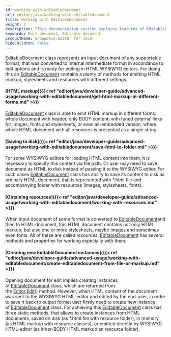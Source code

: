 ```yaml
---
id: working-with-editabledocument
url: editor/java/working-with-editabledocument
title: Working with EditableDocument
weight: 7
description: "This documentation section explains features of EditableDocument class when editing document with GroupDocs.Editor for Java API."
keywords: Edit document, Editable document
productName: GroupDocs.Editor for Java
hideChildren: False
---
```

[EditableDocument](https://apireference.groupdocs.com/editor/java/com.groupdocs.editor/editabledocument) class represents an input document of any supportable format, that was converted to internal intermediate format in accordance to edit options and is ready for editing in HTML WYSIWYG editors. For doing this an [EditableDocument](https://apireference.groupdocs.com/editor/java/com.groupdocs.editor/editabledocument) contains a plenty of methods for emitting HTML markup, stylesheets and resources with different settings.

#### [HTML markup]({{< ref "editor/java/developer-guide/advanced-usage/working-with-editabledocument/get-html-markup-in-different-forms.md" >}})

[EditableDocument](https://apireference.groupdocs.com/editor/java/com.groupdocs.editor/editabledocument) class is able to emit HTML markup in different forms: whole document with header, only BODY content, with tuned external links for images, fonts and stylesheets, or even all-embedded version, where whole HTML document with all resources is presented as a single string.

#### [Saving to disk]({{< ref "editor/java/developer-guide/advanced-usage/working-with-editabledocument/save-html-to-folder.md" >}})

For some WYSIWYG editors for loading HTML content into them, it is necessary to specify this content via file path. Or user may need to save document as HTML to disk instead of passing it to the WYSIWYG editor. For such cases [EditableDocument](https://apireference.groupdocs.com/editor/java/com.groupdocs.editor/editabledocument) class has ability to save its content to disk as ordinary HTML document, that is represented with \*.html file and accompanying folder with resources (images, stylesheets, fonts).

#### [Obtaining resources]({{< ref "editor/java/developer-guide/advanced-usage/working-with-editabledocument/working-with-resources.md" >}})

When input document of some format is converted to [EditableDocument](https://apireference.groupdocs.com/editor/java/com.groupdocs.editor/editabledocument)and then to HTML document, this HTML document contains not only HTML markup, but also one or more stylesheets, maybe images and sometimes even fonts. All of these are called *resources*. [EditableDocument](https://apireference.groupdocs.com/editor/java/com.groupdocs.editor/editabledocument) has several methods and properties for working especially with them.

#### [Creating new EditableDocument instances]({{< ref "editor/java/developer-guide/advanced-usage/working-with-editabledocument/create-editabledocument-from-file-or-markup.md" >}})

Opening document for edit implies creating instances of [EditableDocument](https://apireference.groupdocs.com/editor/java/com.groupdocs.editor/editabledocument) class, which are returned from the [Editor](https://apireference.groupdocs.com/editor/java/com.groupdocs.editor/editor).[Edit()](https://apireference.groupdocs.com/editor/java/com.groupdocs.editor/editor#edit()) method. However, when HTML content of the document was sent to the WYSIWYG HTML-editor and edited by the end-user, in order to save it back to output format user firstly need to create new instance of [EditableDocument](https://apireference.groupdocs.com/editor/java/com.groupdocs.editor/editabledocument) class. For achieving this [EditableDocument](https://apireference.groupdocs.com/editor/java/com.groupdocs.editor/editabledocument) class has three static methods, that allows to create instances from HTML documents, saved on disk (as \*.html file with resource folder), in memory (as HTML markup with resource classes), or emitted directly by WYSIWYG HTML-editor (as inner-BODY HTML markup an resource folder).

